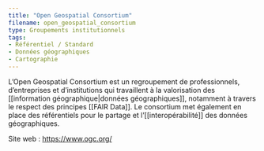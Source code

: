 ```yaml
---
title: "Open Geospatial Consortium"
filename: open_geospatial_consortium
type: Groupements institutionnels
tags:
- Référentiel / Standard
- Données géographiques
- Cartographie
---
```


L’Open Geospatial Consortium est un regroupement de professionnels, d’entreprises et d’institutions qui travaillent à la valorisation des [[information géographique|données géographiques]], notamment à travers le respect des principes [[FAIR Data]]. Le consortium met également en place des référentiels pour le partage et l’[[interopérabilité]] des données géographiques.

Site web : <https://www.ogc.org/>


